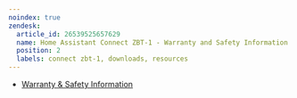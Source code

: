 ```yaml
---
noindex: true
zendesk:
  article_id: 26539525657629
  name: Home Assistant Connect ZBT-1 - Warranty and Safety Information
  position: 2
  labels: connect zbt-1, downloads, resources
---
```


- [Warranty & Safety Information](/static/docs/connect-zbt-1/Home-Assistant-Connect-ZBT-1_Warranty-Safety_v2-0.pdf)
